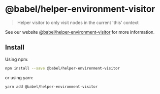 # @babel/helper-environment-visitor

> Helper visitor to only visit nodes in the current 'this' context

See our website [@babel/helper-environment-visitor](https://babeljs.io/docs/babel-helper-environment-visitor) for more information.

## Install

Using npm:

```sh
npm install --save @babel/helper-environment-visitor
```

or using yarn:

```sh
yarn add @babel/helper-environment-visitor
```
